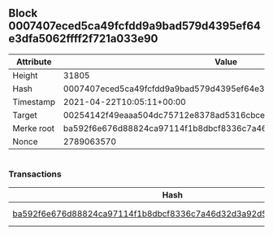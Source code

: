 ## Block 0007407eced5ca49fcfdd9a9bad579d4395ef64e3dfa5062ffff2f721a033e90

Attribute | Value
--- | ---
Height | 31805
Hash | 0007407eced5ca49fcfdd9a9bad579d4395ef64e3dfa5062ffff2f721a033e90
Timestamp | 2021-04-22T10:05:11+00:00
Target | 00254142f49eaaa504dc75712e8378ad5316cbcead634704b3734b6271167cc4
Merke root | ba592f6e676d88824ca97114f1b8dbcf8336c7a46d32d3a92d5ab15f74879843
Nonce | 2789063570

```

```

### Transactions

Hash | Amount
--- | ---
[ba592f6e676d88824ca97114f1b8dbcf8336c7a46d32d3a92d5ab15f74879843](ba592f6e676d88824ca97114f1b8dbcf8336c7a46d32d3a92d5ab15f74879843.md) | 10.00000000 SKEPTI 
